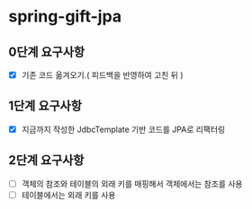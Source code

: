 # spring-gift-jpa

## 0단계 요구사항
- [x]  기존 코드 옮겨오기.( 피드백을 반영하여 고친 뒤 )

## 1단계 요구사항
- [x] 지금까지 작성한 JdbcTemplate 기반 코드를 JPA로 리팩터링


## 2단계 요구사항
- [ ] 객체의 참조와 테이블의 외래 키를 매핑해서 객체에서는 참조를 사용
- [ ]  테이블에서는 외래 키를 사용
